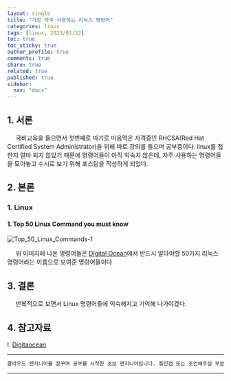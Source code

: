 ```yaml
---
layout: single
title: "가장 자주 사용하는 리눅스 명령어"
categories: linux
tags: [linux, 2023/02/12]
toc: true
toc_sticky: true
author_profile: true
comments: true
share: true
related: true
published: true
sidebar:
  nav: "docs"
---
```


## 1. 서론

&nbsp;&nbsp;&nbsp;&nbsp; 국비교육을 들으면서 첫번째로 따기로 마음먹은 자격증인 RHCSA(Red Hat Certified System Administrator)을 위해 따로 강의를 들으며 공부중이다. linux를 접한지 얼마 되지 않았기 때문에 명령어들이 아직 익숙치 않은데, 자주 사용하는 명령어들을 모아놓고 수시로 보기 위해 포스팅을 작성하게 되었다.

## 2. 본론

### 1. Linux

#### 1. Top 50 Linux Command you must know

![Top_50_Linux_Commands-1](https://user-images.githubusercontent.com/124491456/218293048-d9e24756-e0ec-49b1-9d2b-992727ee81cd.png)

&nbsp;&nbsp;&nbsp;&nbsp; 위 이미지에 나온 명령어들은 [Digital Ocean](https://www.digitalocean.com/community/tutorials/linux-commands)에서 반드시 알아야할 50가지 리눅스 명령어라는 이름으로 보여준 명령어들이다

## 3. 결론

&nbsp;&nbsp;&nbsp;&nbsp; 반복적으로 보면서 Linux 명령어들에 익숙해지고 기억해 나가야겠다.

## 4. 참고자료

Ⅰ. [Digitaocean](https://www.digitalocean.com/community/tutorials/linux-commands)

---

```bash
클라우드 엔지니어를 꿈꾸며 공부를 시작한 초보 엔지니어입니다. 틀린점 또는 조언해주실 부분이 있으시면 친절하게 댓글 부탁드립니다. 방문해 주셔서 감사합니다 :)
```

---
